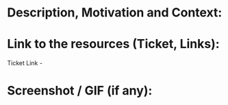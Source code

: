 # Description, Motivation and Context:

# Link to the resources (Ticket, Links):

Ticket Link -

# Screenshot / GIF (if any):

